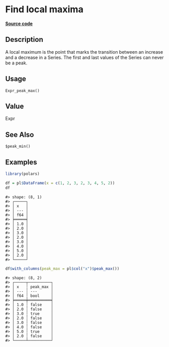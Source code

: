 

# Find local maxima

[**Source code**](https://github.com/pola-rs/r-polars/tree/main/R/expr__expr.R#L3340)

## Description

A local maximum is the point that marks the transition between an
increase and a decrease in a Series. The first and last values of the
Series can never be a peak.

## Usage

<pre><code class='language-R'>Expr_peak_max()
</code></pre>

## Value

Expr

## See Also

<code style="white-space: pre;">$peak_min()</code>

## Examples

``` r
library(polars)

df = pl$DataFrame(x = c(1, 2, 3, 2, 3, 4, 5, 2))
df
```

    #> shape: (8, 1)
    #> ┌─────┐
    #> │ x   │
    #> │ --- │
    #> │ f64 │
    #> ╞═════╡
    #> │ 1.0 │
    #> │ 2.0 │
    #> │ 3.0 │
    #> │ 2.0 │
    #> │ 3.0 │
    #> │ 4.0 │
    #> │ 5.0 │
    #> │ 2.0 │
    #> └─────┘

``` r
df$with_columns(peak_max = pl$col("x")$peak_max())
```

    #> shape: (8, 2)
    #> ┌─────┬──────────┐
    #> │ x   ┆ peak_max │
    #> │ --- ┆ ---      │
    #> │ f64 ┆ bool     │
    #> ╞═════╪══════════╡
    #> │ 1.0 ┆ false    │
    #> │ 2.0 ┆ false    │
    #> │ 3.0 ┆ true     │
    #> │ 2.0 ┆ false    │
    #> │ 3.0 ┆ false    │
    #> │ 4.0 ┆ false    │
    #> │ 5.0 ┆ true     │
    #> │ 2.0 ┆ false    │
    #> └─────┴──────────┘
